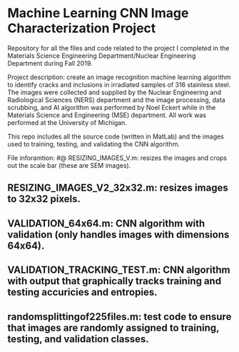 # Machine Learning CNN Image Characterization Project
Repository for all the files and code related to the project I completed in the Materials Science Engineering Department/Nuclear Engineering Department during Fall 2019.

Project description: create an image recognition machine learning algorithm to identify cracks and inclusions in irradiated samples of 316 stainless steel. The images were collected and supplied by the Nuclear Engineering and Radiological Sciences (NERS) department and the image processing, data scrubbing, and AI algorithm was performed by Noel Eckert while in the Materials Science and Engineering (MSE) department. All work was performed at the University of Michigan.

This repo includes all the source code (written in MatLab) and the images used to training, testing, and validating the CNN algorithm.

File inforamtion:
#@ RESIZING_IMAGES_V.m: resizes the images and crops out the scale bar (these are SEM images).
## RESIZING_IMAGES_V2_32x32.m: resizes images to 32x32 pixels.
## VALIDATION_64x64.m: CNN algorithm with validation (only handles images with dimensions 64x64).
## VALIDATION_TRACKING_TEST.m: CNN algorithm with output that graphically tracks training and testing accuricies and entropies.
## randomsplittingof225files.m: test code to ensure that images are randomly assigned to training, testing, and validation classes.
